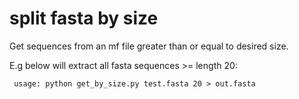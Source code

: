 # split fasta by size

Get sequences from an mf file greater than or equal to desired size.

E.g below will extract all fasta sequences >= length 20:

     usage: python get_by_size.py test.fasta 20 > out.fasta
     
